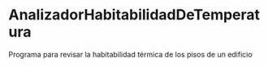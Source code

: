 # AnalizadorHabitabilidadDeTemperatura
Programa para revisar la habitabilidad térmica de los pisos de un edificio
